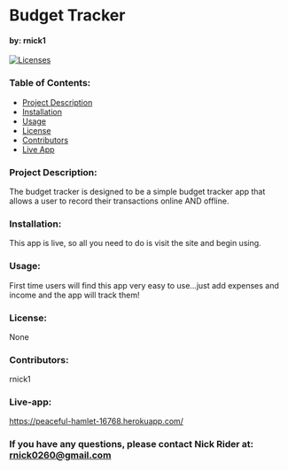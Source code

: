 # Budget Tracker

#### by: rnick1

[![Licenses](https://img.shields.io/badge/License-None-blue.svg)](https://opensource.org/licenses/None)

### **Table of Contents:**

- [Project Description](#project-description)
- [Installation](#installation)
- [Usage](#usage)
- [License](#license)
- [Contributors](#contributors)
- [Live App](#live-app)

### **Project Description:**

The budget tracker is designed to be a simple budget tracker app that allows a user to record their transactions online AND offline.

### **Installation:**

This app is live, so all you need to do is visit the site and begin using.

### **Usage:**

First time users will find this app very easy to use...just add expenses and income and the app will track them!

### **License:**

None

### **Contributors:**

rnick1

### **Live-app:**

https://peaceful-hamlet-16768.herokuapp.com/

### If you have any questions, please contact Nick Rider at: rnick0260@gmail.com
